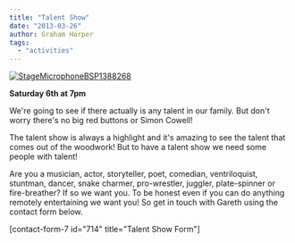 ```yaml
---
title: "Talent Show"
date: "2013-03-26"
author: Graham Harper
tags:
  - "activities"
---
```


[![StageMicrophoneBSP1388268](/static/images/StageMicrophoneBSP1388268.jpg)](/static/images/StageMicrophoneBSP1388268.jpg)

**Saturday 6th at 7pm**

We're going to see if there actually is any talent in our family. But don't worry there's no big red buttons or Simon Cowell!

The talent show is always a highlight and it's amazing to see the talent that comes out of the woodwork! But to have a talent show we need some people with talent!

Are you a musician, actor, storyteller, poet, comedian, ventriloquist, stuntman, dancer, snake charmer, pro-wrestler, juggler, plate-spinner or fire-breather? If so we want you. To be honest even if you can do anything remotely entertaining we want you! So get in touch with Gareth using the contact form below.

\[contact-form-7 id="714" title="Talent Show Form"\]
